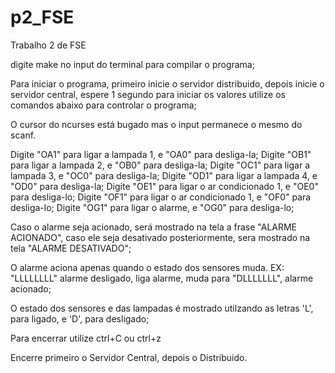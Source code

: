 # p2_FSE
Trabalho 2 de FSE

digite make no input do terminal para compilar o programa;

Para iniciar o programa, primeiro inicie o servidor distribuido, depois inicie o servidor central, espere 1 segundo para iniciar os valores utilize os comandos abaixo para controlar o programa;

O cursor do ncurses está bugado mas o input permanece o mesmo do scanf.


Digite "OA1" para ligar a lampada 1, e "OA0" para desliga-la;
Digite "OB1" para ligar a lampada 2, e "OB0" para desliga-la;
Digite "OC1" para ligar a lampada 3, e "OC0" para desliga-la;
Digite "OD1" para ligar a lampada 4, e "OD0" para desliga-la;
Digite "OE1" para ligar o ar condicionado 1, e "OE0" para desliga-lo;
Digite "OF1" para ligar o ar condicionado 1, e "OF0" para desliga-lo;
Digite "OG1" para ligar o alarme, e "OG0" para desliga-lo;

Caso o alarme seja acionado, será mostrado na tela a frase "ALARME ACIONADO", caso ele seja desativado posteriormente, sera mostrado na tela "ALARME DESATIVADO";

O alarme aciona apenas quando o estado dos sensores muda. EX: "LLLLLLLL" alarme desligado, liga alarme, muda para "DLLLLLLL", alarme acionado; 

O estado dos sensores e das lampadas é mostrado utilzando as letras 'L', para ligado, e 'D', para desligado;

Para encerrar utilize ctrl+C ou ctrl+z

Encerre primeiro o Servidor Central, depois o Distribuido.